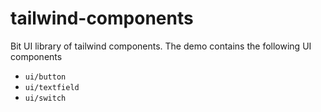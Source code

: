 # tailwind-components
Bit UI library of tailwind components. The demo contains the following UI components

- `ui/button`
- `ui/textfield`
- `ui/switch`
